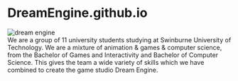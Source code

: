 # DreamEngine.github.io
![dream engine](https://user-images.githubusercontent.com/84751545/195837483-aea5885e-4d92-435c-b971-255a172c996e.png)
<br>
We are a group of 11 university students studying at Swinburne University of Technology. We are a mixture of animation & games & computer science, from the Bachelor of Games and Interactivity and Bachelor of Computer Science. This gives the team a wide variety of skills which we have combined to create the game studio Dream Engine.

